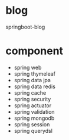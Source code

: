 # blog
springboot-blog
# component 
* spring web
* spring thymeleaf
* spring data jpa
* spring data redis
* spring cache
* spring security
* spring actuator
* spring validation
* spring mongodb
* spring session
* spring querydsl
